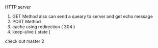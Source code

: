 HTTP server 

1. GET Method
also can send a queary to server and get echo message 
2. POST Method
3. cache using redirection ( 304 )
4. keep-alive ( state )

check out master 2